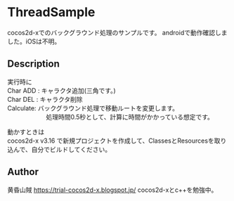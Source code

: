 # ThreadSample

cocos2d-xでのバックグラウンド処理のサンプルです。
androidで動作確認しました。iOSは不明。

## Description
実行時に<br />
Char ADD : キャラクタ追加(三角です。)<br />
Char DEL : キャラクタ削除<br />
Calculate: バックグラウンド処理で移動ルートを変更します。<br />
　　　　　　 処理時間0.5秒として、計算に時間がかかっている想定です。<br />

動かすときは<br />
cocos2d-x v3.16 で新規プロジェクトを作成して、ClassesとResourcesを取り込んで、自分でビルドしてください。

## Author
黄昏山賊
https://trial-cocos2d-x.blogspot.jp/
cocos2d-xとc++を勉強中。
